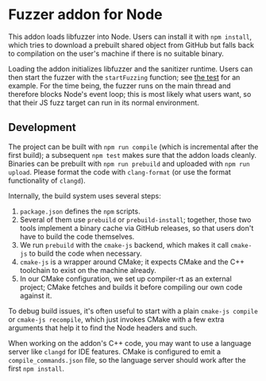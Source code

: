 # Fuzzer addon for Node

This addon loads libfuzzer into Node. Users can install it with `npm install`,
which tries to download a prebuilt shared object from GitHub but falls back to
compilation on the user's machine if there is no suitable binary.

Loading the addon initializes libfuzzer and the sanitizer runtime. Users can
then start the fuzzer with the `startFuzzing` function; see [the
test](test_fuzzer.ts) for an example. For the time being, the fuzzer runs on the
main thread and therefore blocks Node's event loop; this is most likely what
users want, so that their JS fuzz target can run in its normal environment.

## Development

The project can be built with `npm run compile` (which is incremental after the
first build); a subsequent `npm test` makes sure that the addon loads cleanly.
Binaries can be prebuilt with `npm run prebuild` and uploaded with
`npm run upload`. Please format the code with `clang-format` (or use the format
functionality of `clangd`).

Internally, the build system uses several steps:

1. `package.json` defines the `npm` scripts.
2. Several of them use `prebuild` or `prebuild-install`; together, those two
   tools implement a binary cache via GitHub releases, so that users don't have
   to build the code themselves.
3. We run `prebuild` with the `cmake-js` backend, which makes it call `cmake-js`
   to build the code when necessary.
4. `cmake-js` is a wrapper around CMake; it expects CMake and the C++ toolchain
   to exist on the machine already.
5. In our CMake configuration, we set up compiler-rt as an external project;
   CMake fetches and builds it before compiling our own code against it.

To debug build issues, it's often useful to start with a plain
`cmake-js compile` or `cmake-js recompile`, which just invokes CMake with a few
extra arguments that help it to find the Node headers and such.

When working on the addon's C++ code, you may want to use a language server like
`clangd` for IDE features. CMake is configured to emit a `compile_commands.json`
file, so the language server should work after the first `npm install`.
